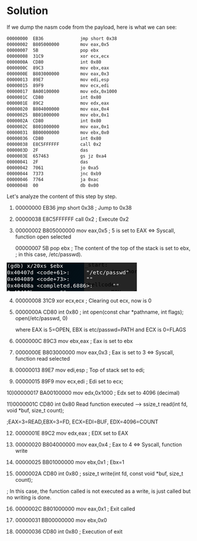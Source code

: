 # Solution

If we dump the nasm code from the payload, here is what we can see:

    00000000  EB36              jmp short 0x38
    00000002  B805000000        mov eax,0x5
    00000007  5B                pop ebx
    00000008  31C9              xor ecx,ecx
    0000000A  CD80              int 0x80
    0000000C  89C3              mov ebx,eax
    0000000E  B803000000        mov eax,0x3
    00000013  89E7              mov edi,esp
    00000015  89F9              mov ecx,edi
    00000017  BA00100000        mov edx,0x1000
    0000001C  CD80              int 0x80
    0000001E  89C2              mov edx,eax
    00000020  B804000000        mov eax,0x4
    00000025  BB01000000        mov ebx,0x1
    0000002A  CD80              int 0x80
    0000002C  B801000000        mov eax,0x1
    00000031  BB00000000        mov ebx,0x0
    00000036  CD80              int 0x80
    00000038  E8C5FFFFFF        call 0x2
    0000003D  2F                das
    0000003E  657463            gs jz 0xa4
    00000041  2F                das
    00000042  7061              jo 0xa5
    00000044  7373              jnc 0xb9
    00000046  7764              ja 0xac
    00000048  00                db 0x00

Let's analyze the content of this step by step.

   1) 00000000  EB36              jmp short 0x38 ; Jump to 0x38 

   2) 00000038  E8C5FFFFFF        call 0x2 ; Execute 0x2

   3)  00000002  B805000000        mov eax,0x5 ; 5 is set to EAX <=> Syscall, function open selected

       00000007  5B                pop ebx ; The content of the top of the stack is set to ebx, 
                                            ; in this case, /etc/passwd).
    
![alt text](https://github.com/MrSquid25/SLAE/blob/master/Assignment%205/read_file/pop_ebx.PNG "Pop Ebx")

   4)  00000008  31C9              xor ecx,ecx ; Clearing out ecx, now is 0
       
   5)  0000000A  CD80              int 0x80 ; int open(const char *pathname, int flags); open(/etc/passwd, 0) 
   
       where EAX is 5=OPEN, EBX is etc/passwd=PATH and ECX is 0=FLAGS
   
   6) 0000000C  89C3              mov ebx,eax ; Eax is set to ebx
   
   7) 0000000E  B803000000        mov eax,0x3  ; Eax is set to 3 <=> Syscall, function read selected
   
   8) 00000013  89E7              mov edi,esp ; Top of stack set to edi;
   
   9) 00000015  89F9              mov ecx,edi ; Edi set to ecx;
   
   10)00000017  BA00100000        mov edx,0x1000 ; Edx set to 4096 (decimal)
   
   11)0000001C  CD80              int 0x80 Read function executed --> ssize_t read(int fd, void *buf, size_t count);
   
   ;EAX=3=READ,EBX=3=FD, ECX=EDI=BUF, EDX=4096=COUNT
   
   12) 0000001E  89C2              mov edx,eax ; EDX set to EAX
   
   13) 00000020  B804000000        mov eax,0x4 ; Eax to 4 <=> Syscall, function write
   
   14) 00000025  BB01000000        mov ebx,0x1 ; Ebx=1
   
   15) 0000002A  CD80              int 0x80 ; ssize_t write(int fd, const void *buf, size_t count);
 
   ; In this case, the function called is not executed as a write, is just called but no writing is done.
 
   16) 0000002C  B801000000        mov eax,0x1 ; Exit called
   
   17) 00000031  BB00000000        mov ebx,0x0
   
   18) 00000036  CD80              int 0x80 ; Execution of exit 
   
